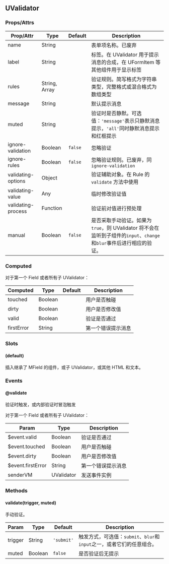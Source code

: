 ## UValidator
### Props/Attrs

| Prop/Attr | Type | Default | Description |
| --------- | ---- | ------- | ----------- |
| name | String | | 表单项名称。已废弃 |
| label | String | | 标签。在 UValidator 用于提示消息的合成，在 UFormItem 等其他组件用于显示标签 |
| rules | String, Array | | 验证规则。简写格式为字符串类型，完整格式或混合格式为数组类型 |
| message | String | | 默认提示消息 |
| muted | String | | 验证时是否静默。可选值：`'message'`表示只静默消息提示，`'all'`同时静默消息提示和红框提示 |
| ignore-validation | Boolean | `false` | 忽略验证 |
| ignore-rules | Boolean | `false` | 忽略验证规则。已废弃，同`ignore-validation` |
| validating-options | Object | | 验证辅助对象。在 Rule 的 `validate` 方法中使用 |
| validating-value | Any | | 临时修改验证值 |
| validating-process | Function | | 验证前对值进行预处理 |
| manual | Boolean | `false` | 是否采取手动验证。如果为`true`，则 UValidator 将不会在监听到子组件的`input`、`change`和`blur`事件后进行相应的验证。 |

### Computed

对于第一个 Field 或者所有子 UValidator：

| Computed | Type | Default | Description |
| -------- | ---- | ------- | ----------- |
| touched | Boolean | | 用户是否触碰 |
| dirty | Boolean | | 用户是否修改值 |
| valid | Boolean | | 验证是否通过 |
| firstError | String | | 第一个错误提示消息 |

### Slots

#### (default)

插入继承了 MField 的组件，或子 UValidator，或其他 HTML 和文本。

### Events

#### @validate

验证时触发，或内部验证时冒泡触发

对于第一个 Field 或者所有子 UValidator：

| Param | Type | Description |
| ----- | ---- | ----------- |
| $event.valid | Boolean | 验证是否通过 |
| $event.touched | Boolean | 用户是否触碰 |
| $event.dirty | Boolean | 用户是否修改值 |
| $event.firstError | String | 第一个错误提示消息 |
| senderVM | UValidator | 发送事件实例 |

### Methods

#### validate(trigger, muted)

手动验证。

| Param | Type | Default | Description |
| ----- | ---- | ------- | ----------- |
| trigger | String | `'submit'` | 触发方式，可选值：`submit`、`blur`和`input`之一，或者它们的任意组合。 |
| muted | Boolean | `false` | 是否验证后无提示 |
